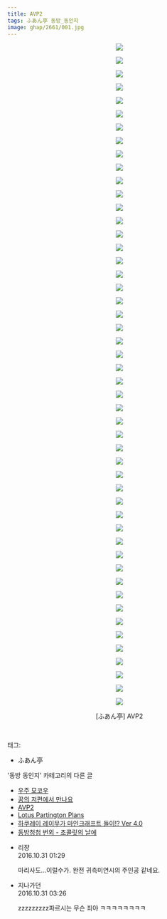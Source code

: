 ```yaml
---
title: AVP2
tags: ふあん亭 동방_동인지
image: ghap/2661/001.jpg
---
```

<div class="article">
<p style="text-align: center; clear: none; float: none;"><img src="{{ site.nasurl }}/ghap/2661/001.jpg"/></p>
<p style="text-align: center; clear: none; float: none;"><img src="{{ site.nasurl }}/ghap/2661/002.jpg"/></p>
<p style="text-align: center; clear: none; float: none;"><img src="{{ site.nasurl }}/ghap/2661/003.jpg"/></p>
<p style="text-align: center; clear: none; float: none;"><img src="{{ site.nasurl }}/ghap/2661/004.jpg"/></p>
<p style="text-align: center; clear: none; float: none;"><img src="{{ site.nasurl }}/ghap/2661/005.jpg"/></p>
<p style="text-align: center; clear: none; float: none;"><img src="{{ site.nasurl }}/ghap/2661/006.jpg"/></p>
<p style="text-align: center; clear: none; float: none;"><img src="{{ site.nasurl }}/ghap/2661/007.jpg"/></p>
<p style="text-align: center; clear: none; float: none;"><img src="{{ site.nasurl }}/ghap/2661/008.jpg"/></p>
<p style="text-align: center; clear: none; float: none;"><img src="{{ site.nasurl }}/ghap/2661/009.jpg"/></p>
<p style="text-align: center; clear: none; float: none;"><img src="{{ site.nasurl }}/ghap/2661/010.jpg"/></p>
<p style="text-align: center; clear: none; float: none;"><img src="{{ site.nasurl }}/ghap/2661/011.jpg"/></p>
<p style="text-align: center; clear: none; float: none;"><img src="{{ site.nasurl }}/ghap/2661/012.jpg"/></p>
<p style="text-align: center; clear: none; float: none;"><img src="{{ site.nasurl }}/ghap/2661/013.jpg"/></p>
<p style="text-align: center; clear: none; float: none;"><img src="{{ site.nasurl }}/ghap/2661/014.jpg"/></p>
<p style="text-align: center; clear: none; float: none;"><img src="{{ site.nasurl }}/ghap/2661/015.jpg"/></p>
<p style="text-align: center; clear: none; float: none;"><img src="{{ site.nasurl }}/ghap/2661/016.jpg"/></p>
<p style="text-align: center; clear: none; float: none;"><img src="{{ site.nasurl }}/ghap/2661/017.jpg"/></p>
<p style="text-align: center; clear: none; float: none;"><img src="{{ site.nasurl }}/ghap/2661/018.jpg"/></p>
<p style="text-align: center; clear: none; float: none;"><img src="{{ site.nasurl }}/ghap/2661/019.jpg"/></p>
<p style="text-align: center; clear: none; float: none;"><img src="{{ site.nasurl }}/ghap/2661/020.jpg"/></p>
<p style="text-align: center; clear: none; float: none;"><img src="{{ site.nasurl }}/ghap/2661/021.jpg"/></p>
<p style="text-align: center; clear: none; float: none;"><img src="{{ site.nasurl }}/ghap/2661/022.jpg"/></p>
<p style="text-align: center; clear: none; float: none;"><img src="{{ site.nasurl }}/ghap/2661/023.jpg"/></p>
<p style="text-align: center; clear: none; float: none;"><img src="{{ site.nasurl }}/ghap/2661/024.jpg"/></p>
<p style="text-align: center; clear: none; float: none;"><img src="{{ site.nasurl }}/ghap/2661/025.jpg"/></p>
<p style="text-align: center; clear: none; float: none;"><img src="{{ site.nasurl }}/ghap/2661/026.jpg"/></p>
<p style="text-align: center; clear: none; float: none;"><img src="{{ site.nasurl }}/ghap/2661/027.jpg"/></p>
<p style="text-align: center; clear: none; float: none;"><img src="{{ site.nasurl }}/ghap/2661/028.jpg"/></p>
<p style="text-align: center; clear: none; float: none;"><img src="{{ site.nasurl }}/ghap/2661/029.jpg"/></p>
<p style="text-align: center; clear: none; float: none;"><img src="{{ site.nasurl }}/ghap/2661/030.jpg"/></p>
<p style="text-align: center; clear: none; float: none;"><img src="{{ site.nasurl }}/ghap/2661/031.jpg"/></p>
<p style="text-align: center; clear: none; float: none;"><img src="{{ site.nasurl }}/ghap/2661/032.jpg"/></p>
<p style="text-align: center; clear: none; float: none;"><img src="{{ site.nasurl }}/ghap/2661/033.jpg"/></p>
<p style="text-align: center; clear: none; float: none;"><img src="{{ site.nasurl }}/ghap/2661/034.jpg"/></p>
<p style="text-align: center; clear: none; float: none;"><img src="{{ site.nasurl }}/ghap/2661/035.jpg"/></p>
<p style="text-align: center; clear: none; float: none;"><img src="{{ site.nasurl }}/ghap/2661/036.jpg"/></p>
<p style="text-align: center; clear: none; float: none;"><img src="{{ site.nasurl }}/ghap/2661/037.jpg"/></p>
<p style="text-align: center; clear: none; float: none;"><img src="{{ site.nasurl }}/ghap/2661/038.jpg"/></p>
<p style="text-align: center; clear: none; float: none;"><img src="{{ site.nasurl }}/ghap/2661/039.jpg"/></p>
<p style="text-align: center; clear: none; float: none;"><img src="{{ site.nasurl }}/ghap/2661/040.jpg"/></p>
<p style="text-align: center; clear: none; float: none;"><img src="{{ site.nasurl }}/ghap/2661/041.jpg"/></p>
<p style="text-align: center; clear: none; float: none;"><img src="{{ site.nasurl }}/ghap/2661/042.jpg"/></p>
<p style="text-align: center; clear: none; float: none;"><img src="{{ site.nasurl }}/ghap/2661/043.jpg"/></p>
<p style="text-align: center; clear: none; float: none;"><img src="{{ site.nasurl }}/ghap/2661/044.jpg"/></p>
<p style="text-align: center; clear: none; float: none;"><img src="{{ site.nasurl }}/ghap/2661/045.jpg"/></p>
<p style="text-align: center; clear: none; float: none;"><img src="{{ site.nasurl }}/ghap/2661/046.jpg"/></p>
<p style="text-align: center; clear: none; float: none;"><img src="{{ site.nasurl }}/ghap/2661/047.jpg"/></p>
<p style="text-align: center; clear: none; float: none;"><img src="{{ site.nasurl }}/ghap/2661/048.jpg"/></p>
<p style="text-align: center; clear: none; float: none;"><img src="{{ site.nasurl }}/ghap/2661/049.jpg"/></p>
<p style="text-align: center; clear: none; float: none;"><img src="{{ site.nasurl }}/ghap/2661/050.jpg"/></p>
<p style="text-align: center; clear: none; float: none;">[ふあん亭] AVP2</p>
<p><br/></p>
</div><div class="tagTrail">
<p>태그: </p>
<ul>
<li>ふあん亭</li>
</ul>
</div><div class="another">
<p>'동방 동인지' 카테고리의 다른 글</p>
<ul>
<li><a href="/2016-10-22-ghap_2663">우주 모코우</a></li>
<li><a href="/2016-10-22-ghap_2662">꿈의 저편에서 만나요</a></li>
<li><a href="/2016-10-22-ghap_2661">AVP2</a></li>
<li><a href="/2016-10-22-ghap_2660">Lotus Partington Plans</a></li>
<li><a href="/2016-10-22-ghap_2659">하쿠레이 레이무가 마인크래프트 들이!? Ver 4.0</a></li>
<li><a href="/2016-10-21-ghap_2658">동방청첩 번외 - 초콜릿의 날에</a></li>
</ul>
</div><div class="cb_module cb_fluid">
<div class="cb_wrt cb_profile">
<div class="comment">
<ul>
<li class="cb_thumb_off" id="comment14839846">
<div class="cb_comment_area">
<div class="cb_info_area">
<div class="cb_section">
<span class="cb_nick_name">리쟝</span>
</div>
<div class="cb_section">
<span class="cb_date">2016.10.31 01:29 </span>
</div>
</div>
<div class="cb_dsc_comment">
<p class="cb_dsc">
											 마리사도...이럴수가. 완전 귀측미연시의 주인공 같네요.
										</p>
</div>
</div></li>
<li class="cb_thumb_off" id="comment14839879">
<div class="cb_comment_area">
<div class="cb_info_area">
<div class="cb_section">
<span class="cb_nick_name">지나가던</span>
</div>
<div class="cb_section">
<span class="cb_date">2016.10.31 03:26 </span>
</div>
</div>
<div class="cb_dsc_comment">
<p class="cb_dsc">
											zzzzzzzzz파르시는 무슨 죄야 ㅋㅋㅋㅋㅋㅋㅋㅋ
										</p>
</div>
</div></li>
</ul>
</div>
</div><!-- commentList close -->
</div>